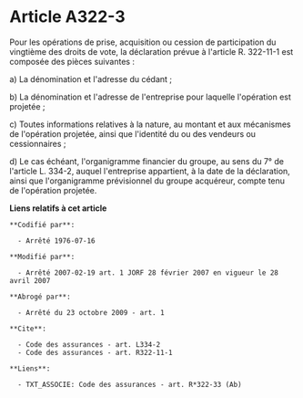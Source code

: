 # Article A322-3

Pour les opérations de prise, acquisition ou cession de participation du vingtième des droits de vote, la déclaration prévue
à l'article R. 322-11-1 est composée des pièces suivantes :

a) La dénomination et l'adresse du cédant ;

b) La dénomination et l'adresse de l'entreprise pour laquelle l'opération est projetée ;

c) Toutes informations relatives à la nature, au montant et aux mécanismes de l'opération projetée, ainsi que l'identité du
ou des vendeurs ou cessionnaires ;

d) Le cas échéant, l'organigramme financier du groupe, au sens du 7° de l'article L. 334-2, auquel l'entreprise appartient, à
la date de la déclaration, ainsi que l'organigramme prévisionnel du groupe acquéreur, compte tenu de l'opération projetée.

**Liens relatifs à cet article**

	**Codifié par**:

	  - Arrêté 1976-07-16

	**Modifié par**:

	  - Arrêté 2007-02-19 art. 1 JORF 28 février 2007 en vigueur le 28 avril 2007

	**Abrogé par**:

	  - Arrêté du 23 octobre 2009 - art. 1

	**Cite**:

	  - Code des assurances - art. L334-2
	  - Code des assurances - art. R322-11-1

	**Liens**:

	  - TXT_ASSOCIE: Code des assurances - art. R*322-33 (Ab)
